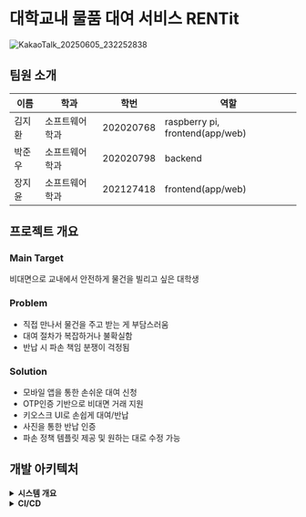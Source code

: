# 대학교내 물품 대여 서비스 RENTit
![KakaoTalk_20250605_232252838](https://github.com/user-attachments/assets/3c5b6a0b-175d-431a-89e8-c56a9c3e50da)

## 팀원 소개
|이름|학과|학번|역할|
|---|---|---|---|
|김지환|소프트웨어학과|202020768|raspberry pi, frontend(app/web)|
|박준우|소프트웨어학과|202020798|backend|
|장지윤|소프트웨어학과|202127418|frontend(app/web)|

## 프로젝트 개요

### Main Target
비대면으로 교내에서 안전하게 물건을 빌리고 싶은 대학생

### Problem
- 직접 만나서 물건을 주고 받는 게 부담스러움
- 대여 절차가 복잡하거나 불확실함
- 반납 시 파손 책임 분쟁이 걱정됨

### Solution
- 모바일 앱을 통한 손쉬운 대여 신청
- OTP인증 기반으로 비대면 거래 지원
- 키오스크 UI로 손쉽게 대여/반납
- 사진을 통한 반납 인증
- 파손 정책 템플릿 제공 및 원하는 대로 수정 가능

## 개발 아키텍처
<details>
<summary><b>시스템 개요</b></summary>

</br>

![Frame 13](https://github.com/user-attachments/assets/7c193dbb-b406-4884-ab78-9f63890f66b9)

</br>

</details>

<details>
<summary><b>CI/CD</b></summary>

</br>

### 프론트엔드 - 웹
![그림2](https://github.com/user-attachments/assets/2123cb59-2046-4c6b-9116-a2158ecdddc2)

### 백엔드
![그림1](https://github.com/user-attachments/assets/ec7ed637-a64a-44bf-a673-1e7b607ca409)

### Rasberry Pi
![그림3](https://github.com/user-attachments/assets/512374fc-9c63-4e48-8f15-8ebf03b1ad5a)


</details>

</br>
